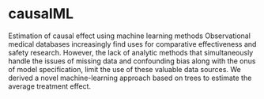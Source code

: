 # causalML
Estimation of causal effect using machine learning methods
Observational medical databases increasingly find uses for comparative effectiveness and safety research. However, the lack of analytic methods that simultaneously handle the issues of missing data and confounding bias along with the onus of model specification, limit the use of these valuable data sources. We derived a novel machine-learning approach based on trees to estimate the average treatment effect. 
